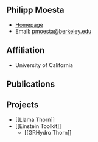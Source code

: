 ## Philipp Moesta

- [Homepage](https://pmoesta.wordpress.com)
- Email: pmoesta@berkeley.edu

## Affiliation

- University of California

## Publications


## Projects

- [[Llama Thorn]]
- [[Einstein Toolkit]]
	- [[GRHydro Thorn]]